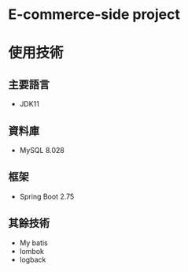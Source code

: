 # E-commerce-side project
# 使用技術
## 主要語言
- JDK11
## 資料庫
- MySQL 8.028
## 框架
- Spring Boot 2.75
## 其餘技術
- My batis
- lombok
- logback
 